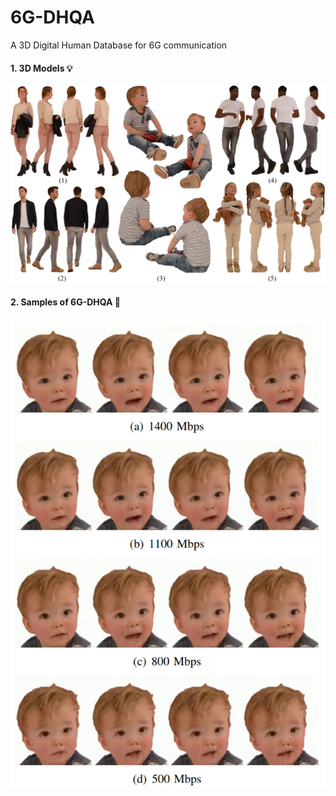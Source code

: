 # 6G-DHQA

A 3D Digital Human Database for 6G communication

#### 1. 3D Models 💡
![avatar](models.png)

#### 2. Samples of 6G-DHQA 📑
![avatar](database.png)
